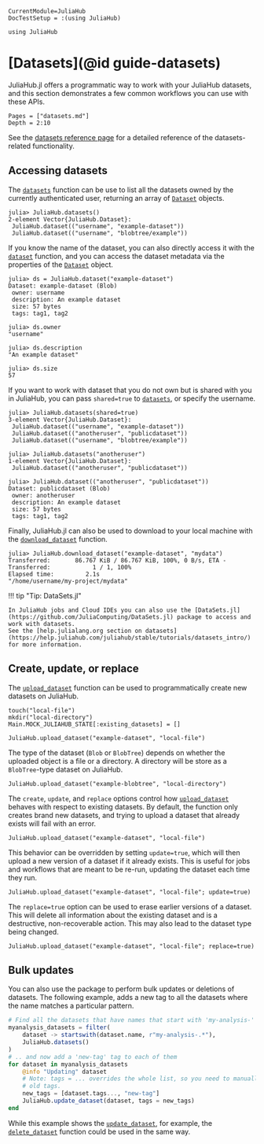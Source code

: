 ```@meta
CurrentModule=JuliaHub
DocTestSetup = :(using JuliaHub)
```
```@setup datasets
using JuliaHub
```

# [Datasets](@id guide-datasets)

JuliaHub.jl offers a programmatic way to work with your JuliaHub datasets, and this section demonstrates a few common workflows you can use with these APIs.

```@contents
Pages = ["datasets.md"]
Depth = 2:10
```

See the [datasets reference page](../reference/datasets.md) for a detailed reference of the datasets-related functionality.

## Accessing datasets

The [`datasets`](@ref) function can be use to list all the datasets owned by the currently authenticated user, returning an array of [`Dataset`](@ref) objects.

```jldoctest
julia> JuliaHub.datasets()
2-element Vector{JuliaHub.Dataset}:
 JuliaHub.dataset(("username", "example-dataset"))
 JuliaHub.dataset(("username", "blobtree/example"))
```

If you know the name of the dataset, you can also directly access it with the [`dataset`](@ref) function, and you can access the dataset metadata via the properties of the [`Dataset`](@ref) object.

```jldoctest
julia> ds = JuliaHub.dataset("example-dataset")
Dataset: example-dataset (Blob)
 owner: username
 description: An example dataset
 size: 57 bytes
 tags: tag1, tag2

julia> ds.owner
"username"

julia> ds.description
"An example dataset"

julia> ds.size
57
```

If you want to work with dataset that you do not own but is shared with you in JuliaHub, you can pass `shared=true` to [`datasets`](@ref), or specify the username.

```jldoctest
julia> JuliaHub.datasets(shared=true)
3-element Vector{JuliaHub.Dataset}:
 JuliaHub.dataset(("username", "example-dataset"))
 JuliaHub.dataset(("anotheruser", "publicdataset"))
 JuliaHub.dataset(("username", "blobtree/example"))

julia> JuliaHub.datasets("anotheruser")
1-element Vector{JuliaHub.Dataset}:
 JuliaHub.dataset(("anotheruser", "publicdataset"))

julia> JuliaHub.dataset(("anotheruser", "publicdataset"))
Dataset: publicdataset (Blob)
 owner: anotheruser
 description: An example dataset
 size: 57 bytes
 tags: tag1, tag2
```

Finally, JuliaHub.jl can also be used to download to your local machine with the [`download_dataset`](@ref) function.

```jldoctest; filter = r"\"/.+/mydata\""
julia> JuliaHub.download_dataset("example-dataset", "mydata")
Transferred:       86.767 KiB / 86.767 KiB, 100%, 0 B/s, ETA -
Transferred:            1 / 1, 100%
Elapsed time:         2.1s
"/home/username/my-project/mydata"
```

!!! tip "Tip: DataSets.jl"

    In JuliaHub jobs and Cloud IDEs you can also use the [DataSets.jl](https://github.com/JuliaComputing/DataSets.jl) package to access and work with datasets.
    See the [help.julialang.org section on datasets](https://help.juliahub.com/juliahub/stable/tutorials/datasets_intro/) for more information.

## Create, update, or replace

The [`upload_dataset`](@ref) function can be used to programmatically create new datasets on JuliaHub.

```@setup datasets
touch("local-file")
mkdir("local-directory")
Main.MOCK_JULIAHUB_STATE[:existing_datasets] = []
```

```@repl datasets
JuliaHub.upload_dataset("example-dataset", "local-file")
```

The type of the dataset (`Blob` or `BlobTree`) depends on whether the uploaded object is a file or a directory.
A directory will be store as a `BlobTree`-type dataset on JuliaHub.

```@repl datasets
JuliaHub.upload_dataset("example-blobtree", "local-directory")
```

The `create`, `update`, and `replace` options control how [`upload_dataset`](@ref) behaves with respect to existing datasets.
By default, the function only creates brand new datasets, and trying to upload a dataset that already exists will fail with an error.

```@repl datasets
JuliaHub.upload_dataset("example-dataset", "local-file")
```

This behavior can be overridden by setting `update=true`, which will then upload a new version of a dataset if it already exists.
This is useful for jobs and workflows that are meant to be re-run, updating the dataset each time they run.

```@repl datasets
JuliaHub.upload_dataset("example-dataset", "local-file"; update=true)
```

The `replace=true` option can be used to erase earlier versions of a dataset.
This will delete all information about the existing dataset and is a destructive, non-recoverable action.
This may also lead to the dataset type being changed.

```@repl datasets
JuliaHub.upload_dataset("example-dataset", "local-file"; replace=true)
```

## Bulk updates

You can also use the package to perform bulk updates or deletions of datasets.
The following example, adds a new tag to all the datasets where the name matches a particular pattern.

```julia
# Find all the datasets that have names that start with 'my-analysis-'
myanalysis_datasets = filter(
    dataset -> startswith(dataset.name, r"my-analysis-.*"),
    JuliaHub.datasets()
)
# .. and now add a 'new-tag' tag to each of them
for dataset in myanalysis_datasets
    @info "Updating" dataset
    # Note: tags = ... overrides the whole list, so you need to manually retain
    # old tags.
    new_tags = [dataset.tags..., "new-tag"]
    JuliaHub.update_dataset(dataset, tags = new_tags)
end
```

While this example shows the [`update_dataset`](@ref), for example, the [`delete_dataset`](@ref) function could be used in the same way.
